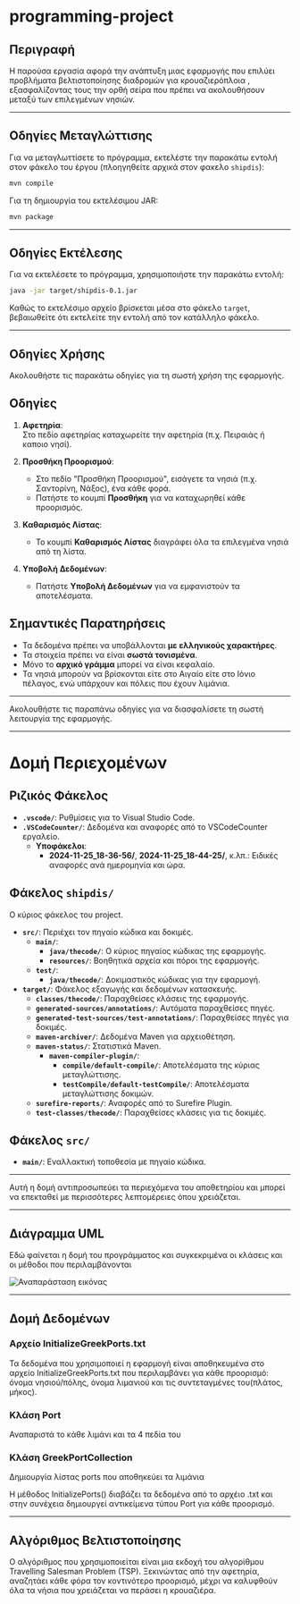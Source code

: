# programming-project


## Περιγραφή
Η παρούσα εργασία αφορά την ανάπτυξη μιας εφαρμογής που επιλύει προβλήματα βελτιστοποίησης διαδρομών για κρουαζιερόπλοια , εξασφαλίζοντας τους την ορθή σείρα που πρέπει να ακολουθήσουν μεταξύ των επιλεγμένων νησιών.

---

## Οδηγίες Μεταγλώττισης
Για να μεταγλωττίσετε το πρόγραμμα, εκτελέστε την παρακάτω εντολή στον φάκελο του έργου (πλοηγηθείτε αρχικά στον φακελο `shipdis`):

```bash
mvn compile
```

Για τη δημιουργία του εκτελέσιμου JAR:

```bash
mvn package
```

---

## Οδηγίες Εκτέλεσης
Για να εκτελέσετε το πρόγραμμα, χρησιμοποιήστε την παρακάτω εντολή:

```bash
java -jar target/shipdis-0.1.jar
```

Καθώς το εκτελέσιμο αρχείο βρίσκεται μέσα στο φάκελο `target`, βεβαιωθείτε ότι εκτελείτε την εντολή από τον κατάλληλο φάκελο.

---

## Οδηγίες Χρήσης
Ακολουθήστε τις παρακάτω οδηγίες για τη σωστή χρήση της εφαρμογής.

## Οδηγίες
1. **Αφετηρία**:  
   Στο πεδίο αφετηρίας καταχωρείτε την αφετηρία (π.χ. Πειραιάς ή καποιο νησί).

2. **Προσθήκη Προορισμού**:  
   - Στο πεδίο "Προσθήκη Προορισμού", εισάγετε τα νησιά  (π.χ. Σαντορίνη, Νάξος), ένα κάθε φορά.
   - Πατήστε το κουμπί **Προσθήκη** για να καταχωρηθεί κάθε προορισμός.

3. **Καθαρισμός Λίστας**:  
   - Το κουμπί **Καθαρισμός Λίστας** διαγράφει όλα τα επιλεγμένα νησιά από τη λίστα.

4. **Υποβολή Δεδομένων**:  
   - Πατήστε **Υποβολή Δεδομένων** για να εμφανιστούν τα αποτελέσματα.

## Σημαντικές Παρατηρήσεις
- Τα δεδομένα πρέπει να υποβάλλονται **με ελληνικούς χαρακτήρες**.
- Τα στοιχεία πρέπει να είναι **σωστά τονισμένα**.
- Μόνο το **αρχικό γράμμα** μπορεί να είναι κεφαλαίο.
- Τα νησιά μπορούν να βρίσκονται είτε στο Αιγαίο είτε στο Ιόνιο πέλαγος, ενώ υπάρχουν και πόλεις που έχουν λιμάνια.

---

Ακολουθήστε τις παραπάνω οδηγίες για να διασφαλίσετε τη σωστή λειτουργία της εφαρμογής.

---

# Δομή Περιεχομένων

## Ριζικός Φάκελος
- **`.vscode/`**: Ρυθμίσεις για το Visual Studio Code.
- **`.VSCodeCounter/`**: Δεδομένα και αναφορές από το VSCodeCounter εργαλείο.
  - **Υποφάκελοι**:
    - **2024-11-25_18-36-56/**, **2024-11-25_18-44-25/**, κ.λπ.: Ειδικές αναφορές ανά ημερομηνία και ώρα.

## Φάκελος `shipdis/`
Ο κύριος φάκελος του project.
- **`src/`**: Περιέχει τον πηγαίο κώδικα και δοκιμές.
  - **`main/`**:
    - **`java/thecode/`**: Ο κύριος πηγαίος κώδικας της εφαρμογής.
    - **`resources/`**: Βοηθητικά αρχεία και πόροι της εφαρμογής.
  - **`test/`**:
    - **`java/thecode/`**: Δοκιμαστικός κώδικας για την εφαρμογή.
- **`target/`**: Φάκελος εξαγωγής και δεδομένων κατασκευής.
  - **`classes/thecode/`**: Παραχθείσες κλάσεις της εφαρμογής.
  - **`generated-sources/annotations/`**: Αυτόματα παραχθείσες πηγές.
  - **`generated-test-sources/test-annotations/`**: Παραχθείσες πηγές για δοκιμές.
  - **`maven-archiver/`**: Δεδομένα Maven για αρχειοθέτηση.
  - **`maven-status/`**: Στατιστικά Maven.
    - **`maven-compiler-plugin/`**:
      - **`compile/default-compile/`**: Αποτελέσματα της κύριας μεταγλώττισης.
      - **`testCompile/default-testCompile/`**: Αποτελέσματα μεταγλώττισης δοκιμών.
  - **`surefire-reports/`**: Αναφορές από το Surefire Plugin.
  - **`test-classes/thecode/`**: Παραχθείσες κλάσεις για τις δοκιμές.

## Φάκελος `src/`
- **`main/`**: Εναλλακτική τοποθεσία με πηγαίο κώδικα.

---

Αυτή η δομή αντιπροσωπεύει τα περιεχόμενα του αποθετηρίου και μπορεί να επεκταθεί με περισσότερες λεπτομέρειες όπου χρειάζεται.

---
## Διάγραμμα UML 
Εδώ φαίνεται η δομή του προγράμματος και συγκεκριμένα οι κλάσεις και οι μέθοδοι που περιλαμβάνονται

![Αναπαράσταση εικόνας](C:\cygwin64\home\sotir\repo\programming-project\shipdis\src\main\resources\UMLDIAGR.png)


---

## Δομή Δεδομένων

### Αρχείο InitializeGreekPorts.txt
Τα δεδομένα που χρησιμοποιεί η εφαρμογή είναι αποθηκευμένα στο αρχείο InitializeGreekPorts.txt που περιλαμβάνει για κάθε προορισμό: όνομα νησιού/πόλης, όνομα λιμανιού και τις συντεταγμένες του(πλάτος, μήκος). 

### Κλάση Port
Αναπαριστά το κάθε λιμάνι και τα 4 πεδία του

### Κλάση GreekPortCollection  
Δημιουργία λίστας ports που αποθηκεύει τα λιμάνια

Η μέθοδος InitializePorts() διαβάζει τα δεδομένα από το αρχέιο .txt
και στην συνέχεια δημιουργεί αντικείμενα τύπου Port για κάθε προορισμό.

---

## Αλγόριθμος Βελτιστοποίησης
 
Ο αλγόριθμος που χρησιμοποιείται είναι μια εκδοχή του αλγορίθμου Travelling Salesman Problem (TSP). 
Ξεκινώντας από την αφετηρία, αναζητάει κάθε φόρα τον κοντινότερο προορισμό, μέχρι να καλυφθούν όλα τα νήσια που χρειάζεται να περάσει η κρουαζιέρα.